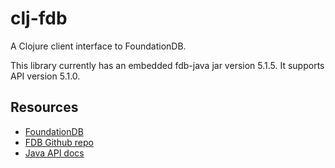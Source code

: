 # clj-fdb

A Clojure client interface to FoundationDB.

This library currently has an embedded fdb-java jar version 5.1.5.  It
supports API version 5.1.0.

## Resources

* [FoundationDB](https://www.foundationdb.org/)
* [FDB Github repo](https://www.github.com/apple/foundationdb/)
* [Java API docs](https://apple.github.io/foundationdb/javadoc/index.html)
